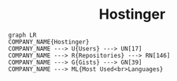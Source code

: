 <h1 align="center">Hostinger</h1>

```mermaid
graph LR
COMPANY_NAME{Hostinger}
COMPANY_NAME ---> U{Users} ---> UN[17]
COMPANY_NAME ---> R{Repositories} ---> RN[146]
COMPANY_NAME ---> G{Gists} ---> GN[39]
COMPANY_NAME ---> ML{Most Used<br>Languages}
```
